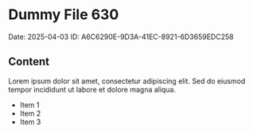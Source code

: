 # Dummy File 630

Date: 2025-04-03
ID: A6C6290E-9D3A-41EC-8921-6D3659EDC258

## Content

Lorem ipsum dolor sit amet, consectetur adipiscing elit.
Sed do eiusmod tempor incididunt ut labore et dolore magna aliqua.

* Item 1
* Item 2
* Item 3
